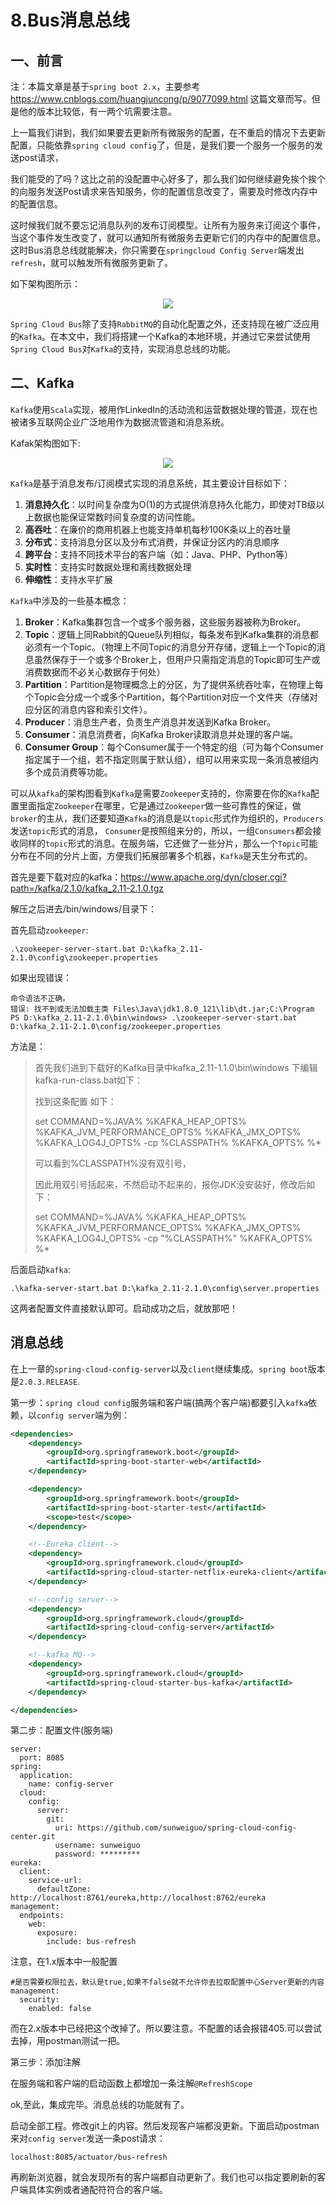 # 8.Bus消息总线

## 一、前言

注：本篇文章是基于`spring boot 2.x`，主要参考 https://www.cnblogs.com/huangjuncong/p/9077099.html 这篇文章而写。但是他的版本比较低，有一两个坑需要注意。

上一篇我们讲到，我们如果要去更新所有微服务的配置，在不重启的情况下去更新配置，只能依靠`spring cloud config`了，但是，是我们要一个服务一个服务的发送post请求，

我们能受的了吗？这比之前的没配置中心好多了，那么我们如何继续避免挨个挨个的向服务发送Post请求来告知服务，你的配置信息改变了，需要及时修改内存中的配置信息。

这时候我们就不要忘记消息队列的发布订阅模型。让所有为服务来订阅这个事件，当这个事件发生改变了，就可以通知所有微服务去更新它们的内存中的配置信息。这时Bus消息总线就能解决，你只需要在`springcloud Config Server`端发出`refresh`，就可以触发所有微服务更新了。

如下架构图所示：

<div align="center">
    <img src="../../pic/spring-cloud-modules/spring-cloud-config-bus架构图.png" >
</div>

`Spring Cloud Bus`除了支持`RabbitMQ`的自动化配置之外，还支持现在被广泛应用的`Kafka`。在本文中，我们将搭建一个Kafka的本地环境，并通过它来尝试使用`Spring Cloud Bus`对`Kafka`的支持，实现消息总线的功能。

## 二、Kafka

`Kafka`使用`Scala`实现，被用作LinkedIn的活动流和运营数据处理的管道，现在也被诸多互联网企业广泛地用作为数据流管道和消息系统。

Kafak架构图如下:

<div align="center">
    <img src="../../pic/spring-cloud-modules/kafka架构图.png" >
</div>

`Kafka`是基于消息发布/订阅模式实现的消息系统，其主要设计目标如下：

1. **消息持久化**：以时间复杂度为O(1)的方式提供消息持久化能力，即使对TB级以上数据也能保证常数时间复杂度的访问性能。
2. **高吞吐**：在廉价的商用机器上也能支持单机每秒100K条以上的吞吐量
3. **分布式**：支持消息分区以及分布式消费，并保证分区内的消息顺序
4. **跨平台**：支持不同技术平台的客户端（如：Java、PHP、Python等）
5. **实时性**：支持实时数据处理和离线数据处理
6. **伸缩性**：支持水平扩展

`Kafka`中涉及的一些基本概念：

1. **Broker**：Kafka集群包含一个或多个服务器，这些服务器被称为Broker。
2. **Topic**：逻辑上同Rabbit的Queue队列相似，每条发布到Kafka集群的消息都必须有一个Topic。（物理上不同Topic的消息分开存储，逻辑上一个Topic的消息虽然保存于一个或多个Broker上，但用户只需指定消息的Topic即可生产或消费数据而不必关心数据存于何处）
3. **Partition**：Partition是物理概念上的分区，为了提供系统吞吐率，在物理上每个Topic会分成一个或多个Partition，每个Partition对应一个文件夹（存储对应分区的消息内容和索引文件）。
4. **Producer**：消息生产者，负责生产消息并发送到Kafka Broker。
5. **Consumer**：消息消费者，向Kafka Broker读取消息并处理的客户端。
6. **Consumer Group**：每个Consumer属于一个特定的组（可为每个Consumer指定属于一个组，若不指定则属于默认组），组可以用来实现一条消息被组内多个成员消费等功能。

可以从`kafka`的架构图看到`Kafka`是需要`Zookeeper`支持的，你需要在你的`Kafka`配置里面指定`Zookeeper`在哪里，它是通过`Zookeeper`做一些可靠性的保证，做`broker`的主从，我们还要知道`Kafka`的消息是以`topic`形式作为组织的，`Producers`发送`topic`形式的消息，
`Consumer`是按照组来分的，所以，一组`Consumers`都会接收同样的`topic`形式的消息。在服务端，它还做了一些分片，那么一个`Topic`可能分布在不同的分片上面，方便我们拓展部署多个机器，`Kafka`是天生分布式的。

首先是要下载对应的kafka：https://www.apache.org/dyn/closer.cgi?path=/kafka/2.1.0/kafka_2.11-2.1.0.tgz

解压之后进去/bin/windows/目录下：

首先启动`zookeeper`:


```
.\zookeeper-server-start.bat D:\kafka_2.11-2.1.0\config\zookeeper.properties
```
如果出现错误：


```
命令语法不正确。
错误: 找不到或无法加载主类 Files\Java\jdk1.8.0_121\lib\dt.jar;C:\Program
PS D:\kafka_2.11-2.1.0\bin\windows> .\zookeeper-server-start.bat D:\kafka_2.11-2.1.0\config/zookeeper.properties
```

方法是：

> 首先我们进到下载好的Kafka目录中kafka_2.11-1.1.0\bin\windows 下编辑kafka-run-class.bat如下：
> 
> 找到这条配置 如下：
> 
> set COMMAND=%JAVA% %KAFKA_HEAP_OPTS% %KAFKA_JVM_PERFORMANCE_OPTS% %KAFKA_JMX_OPTS% %KAFKA_LOG4J_OPTS% -cp %CLASSPATH% %KAFKA_OPTS% %*
>  
> 
> 可以看到%CLASSPATH%没有双引号，
> 
> 因此用双引号括起来，不然启动不起来的，报你JDK没安装好，修改后如下：
> 
> set COMMAND=%JAVA% %KAFKA_HEAP_OPTS% %KAFKA_JVM_PERFORMANCE_OPTS% %KAFKA_JMX_OPTS% %KAFKA_LOG4J_OPTS% -cp "%CLASSPATH%" %KAFKA_OPTS% %*

后面启动`kafka`:


```
.\kafka-server-start.bat D:\kafka_2.11-2.1.0\config\server.properties
```

这两者配置文件直接默认即可。启动成功之后，就放那吧！

## 消息总线

在上一章的`spring-cloud-config-server`以及`client`继续集成。`spring boot`版本是`2.0.3.RELEASE`.

第一步：`spring cloud config`服务端和客户端(搞两个客户端)都要引入`kafka`依赖，以`config server`端为例：


```xml
<dependencies>
    <dependency>
        <groupId>org.springframework.boot</groupId>
        <artifactId>spring-boot-starter-web</artifactId>
    </dependency>

    <dependency>
        <groupId>org.springframework.boot</groupId>
        <artifactId>spring-boot-starter-test</artifactId>
        <scope>test</scope>
    </dependency>

    <!--Eureka client-->
    <dependency>
        <groupId>org.springframework.cloud</groupId>
        <artifactId>spring-cloud-starter-netflix-eureka-client</artifactId>
    </dependency>

    <!--config server-->
    <dependency>
        <groupId>org.springframework.cloud</groupId>
        <artifactId>spring-cloud-config-server</artifactId>
    </dependency>

    <!--kafka MQ-->
    <dependency>
        <groupId>org.springframework.cloud</groupId>
        <artifactId>spring-cloud-starter-bus-kafka</artifactId>
    </dependency>

</dependencies>
```

第二步：配置文件(服务端)


```
server:
  port: 8085
spring:
  application:
    name: config-server
  cloud:
    config:
      server:
        git:
          uri: https://github.com/sunweiguo/spring-cloud-config-center.git
          username: sunweiguo
          password: *********
eureka:
  client:
    service-url:
      defaultZone: http://localhost:8761/eureka,http://localhost:8762/eureka
management:
  endpoints:
    web:
      exposure:
        include: bus-refresh
```


注意，在1.x版本中一般配置


```
#是否需要权限拉去，默认是true,如果不false就不允许你去拉取配置中心Server更新的内容
management:
  security:
    enabled: false
```

而在2.x版本中已经把这个改掉了。所以要注意。不配置的话会报错405.可以尝试去掉，用postman测试一把。

第三步：添加注解

在服务端和客户端的启动函数上都增加一条注解`@RefreshScope`

ok,至此，集成完毕。消息总线的功能就有了。

启动全部工程。修改git上的内容。然后发现客户端都没更新。下面启动postman来对`config server`发送一条post请求：


```
localhost:8085/actuator/bus-refresh
```
再刷新浏览器，就会发现所有的客户端都自动更新了。我们也可以指定要刷新的客户端具体实例或者通配符符合的客户端。